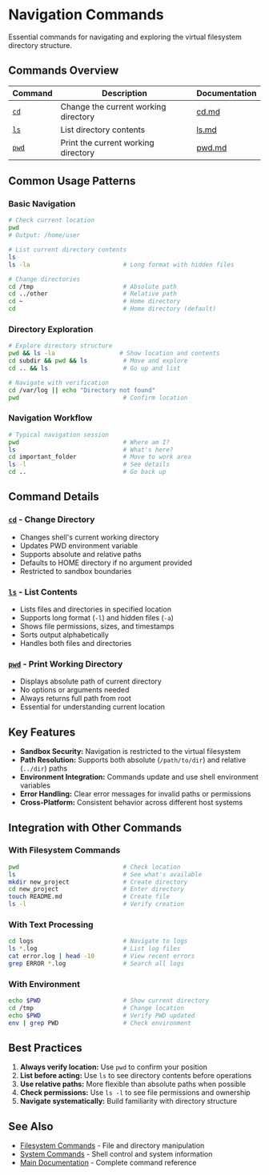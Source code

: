 # Navigation Commands

Essential commands for navigating and exploring the virtual filesystem directory structure.

## Commands Overview

| Command | Description | Documentation |
|---------|-------------|---------------|
| [`cd`](cd.md) | Change the current working directory | [cd.md](cd.md) |
| [`ls`](ls.md) | List directory contents | [ls.md](ls.md) |
| [`pwd`](pwd.md) | Print the current working directory | [pwd.md](pwd.md) |

## Common Usage Patterns

### Basic Navigation
```bash
# Check current location
pwd
# Output: /home/user

# List current directory contents
ls
ls -la                          # Long format with hidden files

# Change directories
cd /tmp                         # Absolute path
cd ../other                     # Relative path  
cd ~                            # Home directory
cd                              # Home directory (default)
```

### Directory Exploration
```bash
# Explore directory structure
pwd && ls -la                  # Show location and contents
cd subdir && pwd && ls          # Move and explore
cd .. && ls                     # Go up and list

# Navigate with verification
cd /var/log || echo "Directory not found"
pwd                             # Confirm location
```

### Navigation Workflow
```bash
# Typical navigation session
pwd                             # Where am I?
ls                              # What's here?
cd important_folder             # Move to work area
ls -l                           # See details
cd ..                           # Go back up
```

## Command Details

### [`cd`](cd.md) - Change Directory
- Changes shell's current working directory
- Updates PWD environment variable
- Supports absolute and relative paths
- Defaults to HOME directory if no argument provided
- Restricted to sandbox boundaries

### [`ls`](ls.md) - List Contents  
- Lists files and directories in specified location
- Supports long format (`-l`) and hidden files (`-a`)
- Shows file permissions, sizes, and timestamps
- Sorts output alphabetically
- Handles both files and directories

### [`pwd`](pwd.md) - Print Working Directory
- Displays absolute path of current directory
- No options or arguments needed
- Always returns full path from root
- Essential for understanding current location

## Key Features

- **Sandbox Security:** Navigation is restricted to the virtual filesystem
- **Path Resolution:** Supports both absolute (`/path/to/dir`) and relative (`../dir`) paths
- **Environment Integration:** Commands update and use shell environment variables
- **Error Handling:** Clear error messages for invalid paths or permissions
- **Cross-Platform:** Consistent behavior across different host systems

## Integration with Other Commands

### With Filesystem Commands
```bash
pwd                             # Check location
ls                              # See what's available
mkdir new_project               # Create directory
cd new_project                  # Enter directory
touch README.md                 # Create file
ls -l                           # Verify creation
```

### With Text Processing
```bash
cd logs                         # Navigate to logs
ls *.log                        # List log files
cat error.log | head -10        # View recent errors
grep ERROR *.log                # Search all logs
```

### With Environment
```bash
echo $PWD                       # Show current directory
cd /tmp                         # Change location  
echo $PWD                       # Verify PWD updated
env | grep PWD                  # Check environment
```

## Best Practices

1. **Always verify location:** Use `pwd` to confirm your position
2. **List before acting:** Use `ls` to see directory contents before operations
3. **Use relative paths:** More flexible than absolute paths when possible
4. **Check permissions:** Use `ls -l` to see file permissions and ownership
5. **Navigate systematically:** Build familiarity with directory structure

## See Also

- [Filesystem Commands](../filesystem/README.md) - File and directory manipulation
- [System Commands](../system/README.md) - Shell control and system information
- [Main Documentation](../../README.md) - Complete command reference